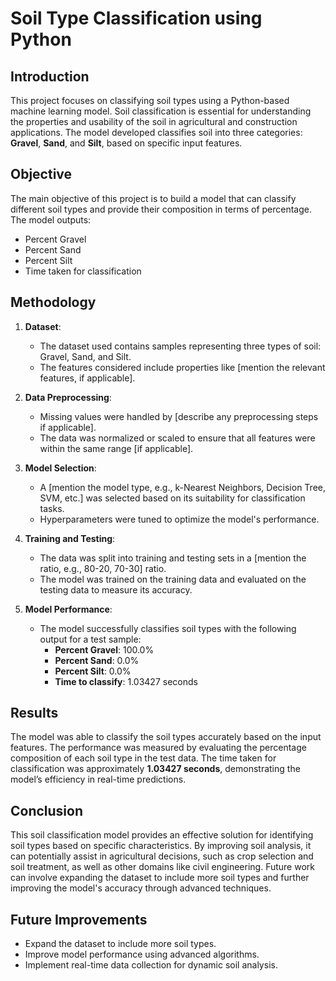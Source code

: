 # Soil Type Classification using Python

## Introduction
This project focuses on classifying soil types using a Python-based machine learning model. Soil classification is essential for understanding the properties and usability of the soil in agricultural and construction applications. The model developed classifies soil into three categories: **Gravel**, **Sand**, and **Silt**, based on specific input features.

## Objective
The main objective of this project is to build a model that can classify different soil types and provide their composition in terms of percentage. The model outputs:
- Percent Gravel
- Percent Sand
- Percent Silt
- Time taken for classification

## Methodology

1. **Dataset**: 
   - The dataset used contains samples representing three types of soil: Gravel, Sand, and Silt.
   - The features considered include properties like [mention the relevant features, if applicable].
  
2. **Data Preprocessing**:
   - Missing values were handled by [describe any preprocessing steps if applicable].
   - The data was normalized or scaled to ensure that all features were within the same range [if applicable].

3. **Model Selection**:
   - A [mention the model type, e.g., k-Nearest Neighbors, Decision Tree, SVM, etc.] was selected based on its suitability for classification tasks.
   - Hyperparameters were tuned to optimize the model's performance.

4. **Training and Testing**:
   - The data was split into training and testing sets in a [mention the ratio, e.g., 80-20, 70-30] ratio.
   - The model was trained on the training data and evaluated on the testing data to measure its accuracy.

5. **Model Performance**:
   - The model successfully classifies soil types with the following output for a test sample:
     - **Percent Gravel**: 100.0%
     - **Percent Sand**: 0.0%
     - **Percent Silt**: 0.0%
     - **Time to classify**: 1.03427 seconds

## Results
The model was able to classify the soil types accurately based on the input features. The performance was measured by evaluating the percentage composition of each soil type in the test data. The time taken for classification was approximately **1.03427 seconds**, demonstrating the model’s efficiency in real-time predictions.

## Conclusion
This soil classification model provides an effective solution for identifying soil types based on specific characteristics. By improving soil analysis, it can potentially assist in agricultural decisions, such as crop selection and soil treatment, as well as other domains like civil engineering. Future work can involve expanding the dataset to include more soil types and further improving the model's accuracy through advanced techniques.

## Future Improvements
- Expand the dataset to include more soil types.
- Improve model performance using advanced algorithms.
- Implement real-time data collection for dynamic soil analysis.
